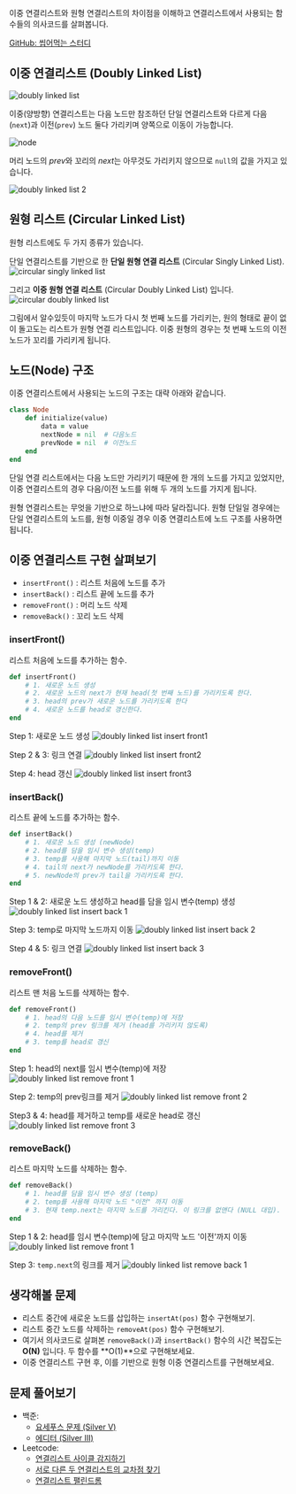 이중 연결리스트와 원형 연결리스트의 차이점을 이해하고 연결리스트에서 사용되는 함수들의 의사코드를 살펴봅니다.

[GitHub: 씹어먹는 스터디](https://github.com/devouring-algorithm-ds/algorithm-study-s1)

## 이중 연결리스트 (Doubly Linked List)
![doubly linked list](/img/in-post/devouring/week1/dlist1.png)


이중(양방향) 연결리스트는 다음 노드만 참조하던 단일 연결리스트와 다르게 다음(`next`)과 이전(`prev`) 노드 둘다 가리키며 양쪽으로 이동이 가능합니다.

![node](/img/in-post/devouring/week2/node2.png)

머리 노드의 *prev*와 꼬리의 *next*는 아무것도 가리키지 않으므로 `null`의 값을 가지고 있습니다.

![doubly linked list 2](/img/in-post/devouring/week2/dlist2.png)

## 원형 리스트 (Circular Linked List)

원형 리스트에도 두 가지 종류가 있습니다. 

단일 연결리스트를 기반으로 한 **단일 원형 연결 리스트** (Circular Singly Linked List).
![circular singly linked list](/img/in-post/devouring/week1/cslist1.png)

그리고 **이중 원형 연결 리스트** (Circular Doubly Linked List) 입니다.
![circular doubly linked list](/img/in-post/devouring/week1/cdlist1.png)

그림에서 알수있듯이 마지막 노드가 다시 첫 번째 노드를 가리키는, 원의 형태로 끝이 없이 돌고도는 리스트가 원형 연결 리스트입니다.
이중 원형의 경우는 첫 번째 노드의 이전 노드가 꼬리를 가리키게 됩니다.

## 노드(Node) 구조

이중 연결리스트에서 사용되는 노드의 구조는 대략 아래와 같습니다.

```rb
class Node
	def initialize(value)
		data = value
		nextNode = nil	# 다음노드
		prevNode = nil	# 이전노드
	end
end
```

단일 연결 리스트에서는 다음 노드만 가리키기 때문에 한 개의 노드를 가지고 있었지만, 이중 연결리스트의 경우 다음/이전 노드를 위해 두 개의 노드를 가지게 됩니다.

원형 연결리스트는 무엇을 기반으로 하느냐에 따라 달라집니다. 원형 단일일 경우에는 단일 연결리스트의 노드를, 원형 이중일 경우 이중 연결리스트에 노드 구조를 사용하면 됩니다.

## 이중 연결리스트 구현 살펴보기

+ `insertFront()` : 리스트 처음에 노드를 추가
+ `insertBack()` : 리스트 끝에 노드를 추가 
+ `removeFront()` : 머리 노드 삭제 
+ `removeBack()` : 꼬리 노드 삭제

### insertFront()
리스트 처음에 노드를 추가하는 함수.

```rb
def insertFront() 
	# 1. 새로운 노드 생성
	# 2. 새로운 노드의 next가 현재 head(첫 번째 노드)를 가리키도록 한다.
	# 3. head의 prev가 새로운 노드를 가리키도록 한다
	# 4. 새로운 노드를 head로 갱신한다.
end
```

Step 1: 새로운 노드 생성
![doubly linked list insert front1](/img/in-post/devouring/week2/dlist-insertfront1.png)

Step 2 & 3: 링크 연결
![doubly linked list insert front2](/img/in-post/devouring/week2/dlist-insertfront2.png)

Step 4: head 갱신
![doubly linked list insert front3](/img/in-post/devouring/week2/dlist-insertfront3.png)

### insertBack()
리스트 끝에 노드를 추가하는 함수.

```rb
def insertBack() 
	# 1. 새로운 노드 생성 (newNode)
	# 2. head를 담을 임시 변수 생성(temp)
	# 3. temp를 사용해 마지막 노드(tail)까지 이동
	# 4. tail의 next가 newNode를 가리키도록 한다.
	# 5. newNode의 prev가 tail을 가리키도록 한다.
end
```

Step 1 & 2: 새로운 노드 생성하고 head를 담을 임시 변수(temp) 생성
![doubly linked list insert back 1](/img/in-post/devouring/week2/dlist-insertback1.png)

Step 3: temp로 마지막 노드까지 이동
![doubly linked list insert back 2](/img/in-post/devouring/week2/dlist-insertback2.png)

Step 4 & 5: 링크 연결
![doubly linked list insert back 3](/img/in-post/devouring/week2/dlist-insertback3.png)

### removeFront()
리스트 맨 처음 노드를 삭제하는 함수.

```rb
def removeFront() 
	# 1. head의 다음 노드를 임시 변수(temp)에 저장
	# 2. temp의 prev 링크를 제거 (head를 가리키지 않도록)
	# 4. head를 제거
	# 3. temp를 head로 갱신
end
```

Step 1: head의 next를 임시 변수(temp)에 저장 
![doubly linked list remove front 1](/img/in-post/devouring/week2/dlist-removefront1.png)

Step 2: temp의 prev링크를 제거
![doubly linked list remove front 2](/img/in-post/devouring/week2/dlist-removefront2.png)

Step3 & 4: head를 제거하고 temp를 새로운 head로 갱신
![doubly linked list remove front 3](/img/in-post/devouring/week2/dlist-removefront3.png)

### removeBack()
리스트 마지막 노드를 삭제하는 함수.

```rb
def removeBack() 
	# 1. head를 담을 임시 변수 생성 (temp)
	# 2. temp를 사용해 마지막 노드 "이전" 까지 이동
	# 3. 현재 temp.next는 마지막 노드를 가리킨다. 이 링크를 없앤다 (NULL 대입).
end
```

Step 1 & 2: head를 임시 변수(temp)에 담고 마지막 노드 '이전'까지 이동
![doubly linked list remove front 1](/img/in-post/devouring/week2/dlist-removefront1.png)

Step 3: `temp.next`의 링크를 제거
![doubly linked list remove back 1](/img/in-post/devouring/week2/dlist-removeback1.png)

## 생각해볼 문제
- 리스트 중간에 새로운 노드를 삽입하는 `insertAt(pos)` 함수 구현해보기.
- 리스트 중간 노드를 삭제하는 `removeAt(pos)` 함수 구현해보기.
- 여기서 의사코드로 살펴본 `removeBack()`과 `insertBack()` 함수의 시간 복잡도는 **O(N)** 입니다. 두 함수를 **O(1)**으로 구현해보세요.
- 이중 연결리스트 구현 후, 이를 기반으로 원형 이중 연결리스트를 구현해보세요.

## 문제 풀어보기
+ 백준:
  - [요세푸스 문제 (Silver V)](https://www.acmicpc.net/problem/1158)
  - [에디터 (Silver III)](https://www.acmicpc.net/problem/1406)
+ Leetcode:
  - [연결리스트 사이클 감지하기](https://leetcode.com/problems/linked-list-cycle/)
  - [서로 다른 두 연결리스트의 교차점 찾기](https://leetcode.com/problems/intersection-of-two-linked-lists/)
  - [연결리스트 팰린드롬](https://leetcode.com/problems/palindrome-linked-list/)
